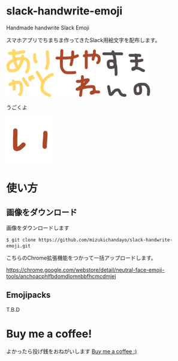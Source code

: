 # slack-handwrite-emoji

Handmade handwrite Slack Emoji

スマホアプリでちまちま作ってきたSlack用絵文字を配布します。

![ありがと](./emojis/arigato_handwrite.png)
![せやね](./emojis/seyane_handwrite.png)
![すまんの](./emojis/sumannno_handwrite.png)

うごくよ

![いぬ](./emojis/inu_handwrite_gif.gif)

# 使い方

## 画像をダウンロード

画像をダウンロードします

```
$ git clone https://github.com/mizukichandayo/slack-handwrite-emoji.git
```

こちらのChrome拡張機能をつかって一括アップロードします。   

https://chrome.google.com/webstore/detail/neutral-face-emoji-tools/anchoacphlfbdomdlomnbbfhcmcdmjej

## Emojipacks

T.B.D

# Buy me a coffee!

よかったら投げ銭をおねがいします
[Buy me a coffee :)](https://www.buymeacoffee.com/mizukichandayo)

